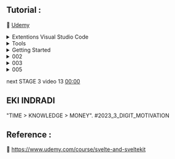 ## Tutorial : 

:link: [Udemy](https://www.udemy.com/course/svelte-and-sveltekit)


<details>
  <summary>Extentions Visual Studio Code</summary>

1. [Svelte for VS Code](https://marketplace.visualstudio.com/items?itemName=svelte.svelte-vscode)

2. [ESLint](https://marketplace.visualstudio.com/items?itemName=dbaeumer.vscode-eslint)

3. [Prettier - Code formatter](https://marketplace.visualstudio.com/items?itemName=esbenp.prettier-vscode)

4. [indent-rainbow](https://marketplace.visualstudio.com/items?itemName=oderwat.indent-rainbow)

</details>

<details>
  <summary>Tools</summary>

1. [Svelte Society Tools](https://sveltesociety.dev/tools)

2. [REPL (WEB SVELTE CODE)](https://svelte.dev/repl/hello-world?version=3.50.1)

</details>


<details>
  <summary>Getting Started</summary>

[DOCS](https://svelte.dev/docs)


___

COURSE VERSION : https://github.com/alialaa/svelte-course.git

```
git clone https://github.com/alialaa/svelte-course.git

cd svelte-course
rm -rf .git

cd svelte-course
npm install
npm run dev

```

___


___
FOR NEW SVELTE ( DONT USE )

```sh

npm create svelte@latest svelte-course-new

create-svelte@3.2.0
Ok to proceed? (y) y

Which Svelte app template?
│  ●   Skeleton project (Barebones scaffolding for your new SvelteKit app)

Add type checking with TypeScript?
│  ●  No


Select additional options (use arrow keys/space bar)
│  none

cd svelte-course
npm install
npm run dev
```

___







</details>




<details>
  <summary>002</summary>

```sh

npm run dev

```


```sh

npm run build

```

</details>

<details>
  <summary>003</summary>

  delete app.css

  clear source App.svelte

  clear source main.js
  
</details>



<details>
  <summary>005</summary>


```sh

npm run build -- --minify=false

```
  
</details>


next STAGE 3 video 13 [00:00](https://www.udemy.com/course/svelte-and-sveltekit)  


## EKI INDRADI

"TIME > KNOWLEDGE > MONEY". #2023_3_DIGIT_MOTIVATION

## Reference : 

:link: https://www.udemy.com/course/svelte-and-sveltekit


